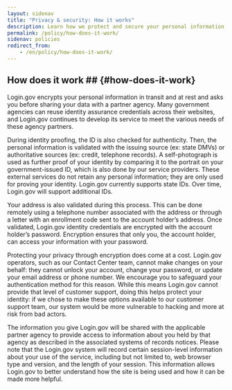 ```yaml
---
layout: sidenav
title: "Privacy & security: How it works"
description: Learn how we protect and secure your personal information.
permalink: /policy/how-does-it-work/
sidenav: policies
redirect_from:
    - /en/policy/how-does-it-work/
---
```

## How does it work ## {#how-does-it-work}

Login.gov encrypts your personal information in transit and at rest and asks you before sharing your data with a partner agency. Many government agencies can reuse identity assurance credentials across their websites, and Login.gov continues to develop its service to meet the various needs of these agency partners.

During identity proofing, the ID is also checked for authenticity. Then, the personal information is validated with the issuing source (ex: state DMVs) or authoritative sources (ex: credit, telephone records).  A self-photograph is used as further proof of your identity by comparing it to the portrait on your government-issued ID, which is also done by our service providers. These external services do not retain any personal information; they are only used for proving your identity. Login.gov currently supports state IDs. Over time, Login.gov will support additional IDs.

Your address is also validated during this process. This can be done remotely using a telephone number associated with the address or through a letter with an enrollment code sent to the account holder’s address. Once validated, Login.gov identity credentials are encrypted with the account holder’s password. Encryption ensures that only you, the account holder, can access your information with your password.

Protecting your privacy through encryption does come at a cost. Login.gov operators, such as our Contact Center team, cannot make changes on your behalf: they cannot unlock your account, change your password, or update your email address or phone number. We encourage you to safeguard your authentication method for this reason. While this means Login.gov cannot provide that level of customer support, doing this helps protect your identity: if we chose to make these options available to our customer support team, our system would be more vulnerable to hacking and more at risk from bad actors.

The information you give Login.gov will be shared with the applicable partner agency to provide access to information about you held by that agency as described in the associated systems of records notices. Please note that the Login.gov system will record certain session-level information about your use of the service, including but not limited to, web browser type and version, and the length of your session. This information allows Login.gov to better understand how the site is being used and how it can be made more helpful.
